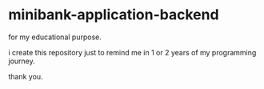 # minibank-application-backend
for my educational purpose.

i create this repository just to remind me in 1 or 2 years of my programming journey.

thank you.
